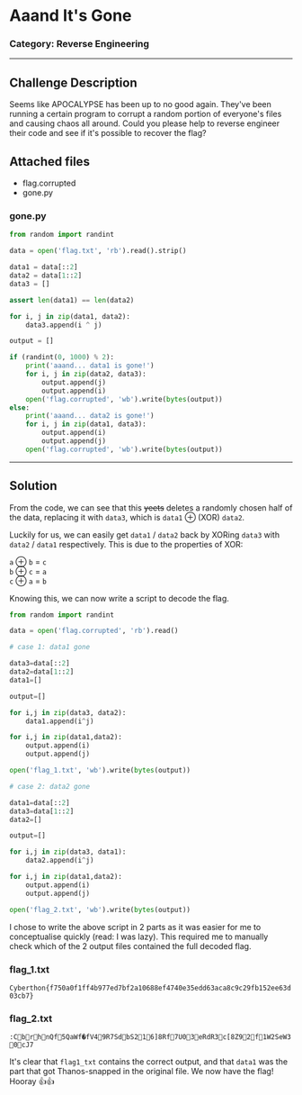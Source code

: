 # Aaand It's Gone
### Category: Reverse Engineering
---
## Challenge Description
Seems like APOCALYPSE has been up to no good again. They've been running a certain program to corrupt a random portion of everyone's files and causing chaos all around. Could you please help to reverse engineer their code and see if it's possible to recover the flag?
## Attached files
* flag.corrupted
* gone.py
### gone.py
```python
from random import randint

data = open('flag.txt', 'rb').read().strip()

data1 = data[::2]
data2 = data[1::2]
data3 = []

assert len(data1) == len(data2)

for i, j in zip(data1, data2):
    data3.append(i ^ j)

output = []

if (randint(0, 1000) % 2):
    print('aaand... data1 is gone!')
    for i, j in zip(data2, data3):
        output.append(j)
        output.append(i)
    open('flag.corrupted', 'wb').write(bytes(output))
else:
    print('aaand... data2 is gone!')
    for i, j in zip(data1, data3):
        output.append(i)
        output.append(j)
    open('flag.corrupted', 'wb').write(bytes(output))
```
---
## Solution
From the code, we can see that this ~~yeets~~ deletes a randomly chosen half of the data, replacing it with `data3`, which is `data1` ⊕ (XOR) `data2`.

Luckily for us, we can easily get `data1` / `data2` back by XORing `data3` with `data2` / `data1` respectively. This is due to the properties of XOR:

`a` ⊕ `b` = `c`  
`b` ⊕ `c` = `a`  
`c` ⊕ `a` = `b`

Knowing this, we can now write a script to decode the flag.
```python
from random import randint

data = open('flag.corrupted', 'rb').read()

# case 1: data1 gone

data3=data[::2]
data2=data[1::2]
data1=[]

output=[]

for i,j in zip(data3, data2):
    data1.append(i^j)

for i,j in zip(data1,data2):
    output.append(i)
    output.append(j)

open('flag_1.txt', 'wb').write(bytes(output))

# case 2: data2 gone

data1=data[::2]
data3=data[1::2]
data2=[]

output=[]

for i,j in zip(data3, data1):
    data2.append(i^j)

for i,j in zip(data1,data2):
    output.append(i)
    output.append(j)

open('flag_2.txt', 'wb').write(bytes(output))
```
I chose to write the above script in 2 parts as it was easier for me to conceptualise quickly (read: I was lazy). This required me to manually check which of the 2 output files contained the full decoded flag.

### flag_1.txt
```Cyberthon{f750a0f1ff4b977ed7bf2a10688ef4740e35edd63aca8c9c29fb152ee63d03cb7}```
### flag_2.txt
```:CbrhnQf5QaWf�fV49R7SdbS216]8Rf7U03eRdR3c[8Z92f1W2SeW30cJ7```

It's clear that `flag1_txt` contains the correct output, and that `data1` was the part that got Thanos-snapped in the original file. We now have the flag! Hooray 👍👍
